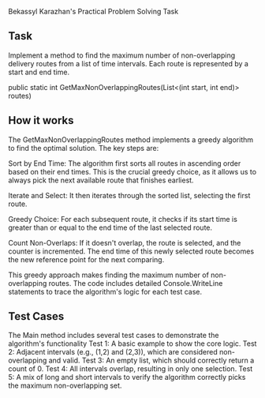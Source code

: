 Bekassyl Karazhan's Practical Problem Solving Task 

## Task
Implement a method to find the maximum number of non-overlapping delivery routes from a list of time intervals. Each route is represented by a start and end time.

public static int GetMaxNonOverlappingRoutes(List<(int start, int end)> routes)

## How it works
The GetMaxNonOverlappingRoutes method implements a greedy algorithm to find the optimal solution. The key steps are:

Sort by End Time: The algorithm first sorts all routes in ascending order based on their end times. This is the crucial greedy choice, as it allows us to always pick the next available route that finishes earliest.

Iterate and Select: It then iterates through the sorted list, selecting the first route.

Greedy Choice: For each subsequent route, it checks if its start time is greater than or equal to the end time of the last selected route.

Count Non-Overlaps: If it doesn't overlap, the route is selected, and the counter is incremented. The end time of this newly selected route becomes the new reference point for the next comparing.

This greedy approach makes finding the maximum number of non-overlapping routes. The code includes detailed Console.WriteLine statements to trace the algorithm's logic for each test case.

## Test Cases
The Main method includes several test cases to demonstrate the algorithm's functionality
Test 1: A basic example to show the core logic.
Test 2: Adjacent intervals (e.g., (1,2) and (2,3)), which are considered non-overlapping and valid.
Test 3: An empty list, which should correctly return a count of 0.
Test 4: All intervals overlap, resulting in only one selection.
Test 5: A mix of long and short intervals to verify the algorithm correctly picks the maximum non-overlapping set.
